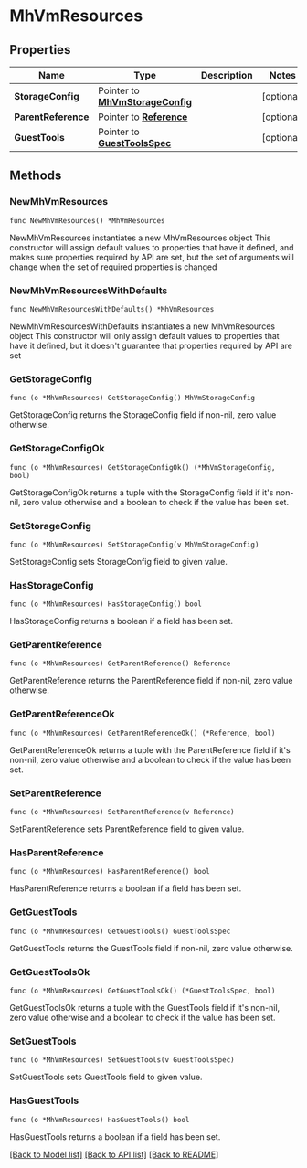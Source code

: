 # MhVmResources

## Properties

Name | Type | Description | Notes
------------ | ------------- | ------------- | -------------
**StorageConfig** | Pointer to [**MhVmStorageConfig**](MhVmStorageConfig.md) |  | [optional] 
**ParentReference** | Pointer to [**Reference**](Reference.md) |  | [optional] 
**GuestTools** | Pointer to [**GuestToolsSpec**](GuestToolsSpec.md) |  | [optional] 

## Methods

### NewMhVmResources

`func NewMhVmResources() *MhVmResources`

NewMhVmResources instantiates a new MhVmResources object
This constructor will assign default values to properties that have it defined,
and makes sure properties required by API are set, but the set of arguments
will change when the set of required properties is changed

### NewMhVmResourcesWithDefaults

`func NewMhVmResourcesWithDefaults() *MhVmResources`

NewMhVmResourcesWithDefaults instantiates a new MhVmResources object
This constructor will only assign default values to properties that have it defined,
but it doesn't guarantee that properties required by API are set

### GetStorageConfig

`func (o *MhVmResources) GetStorageConfig() MhVmStorageConfig`

GetStorageConfig returns the StorageConfig field if non-nil, zero value otherwise.

### GetStorageConfigOk

`func (o *MhVmResources) GetStorageConfigOk() (*MhVmStorageConfig, bool)`

GetStorageConfigOk returns a tuple with the StorageConfig field if it's non-nil, zero value otherwise
and a boolean to check if the value has been set.

### SetStorageConfig

`func (o *MhVmResources) SetStorageConfig(v MhVmStorageConfig)`

SetStorageConfig sets StorageConfig field to given value.

### HasStorageConfig

`func (o *MhVmResources) HasStorageConfig() bool`

HasStorageConfig returns a boolean if a field has been set.

### GetParentReference

`func (o *MhVmResources) GetParentReference() Reference`

GetParentReference returns the ParentReference field if non-nil, zero value otherwise.

### GetParentReferenceOk

`func (o *MhVmResources) GetParentReferenceOk() (*Reference, bool)`

GetParentReferenceOk returns a tuple with the ParentReference field if it's non-nil, zero value otherwise
and a boolean to check if the value has been set.

### SetParentReference

`func (o *MhVmResources) SetParentReference(v Reference)`

SetParentReference sets ParentReference field to given value.

### HasParentReference

`func (o *MhVmResources) HasParentReference() bool`

HasParentReference returns a boolean if a field has been set.

### GetGuestTools

`func (o *MhVmResources) GetGuestTools() GuestToolsSpec`

GetGuestTools returns the GuestTools field if non-nil, zero value otherwise.

### GetGuestToolsOk

`func (o *MhVmResources) GetGuestToolsOk() (*GuestToolsSpec, bool)`

GetGuestToolsOk returns a tuple with the GuestTools field if it's non-nil, zero value otherwise
and a boolean to check if the value has been set.

### SetGuestTools

`func (o *MhVmResources) SetGuestTools(v GuestToolsSpec)`

SetGuestTools sets GuestTools field to given value.

### HasGuestTools

`func (o *MhVmResources) HasGuestTools() bool`

HasGuestTools returns a boolean if a field has been set.


[[Back to Model list]](../README.md#documentation-for-models) [[Back to API list]](../README.md#documentation-for-api-endpoints) [[Back to README]](../README.md)


